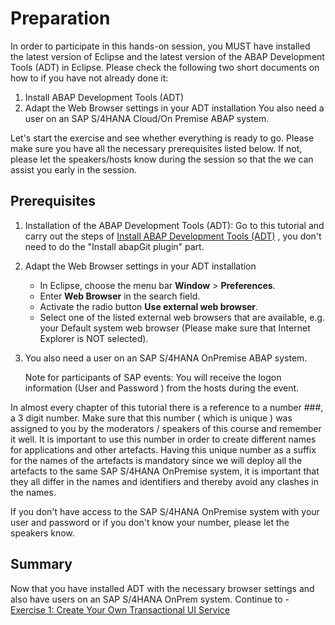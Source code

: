 # Preparation

In order to participate in this hands-on session, you MUST have installed the latest version of Eclipse and the latest version of the ABAP Development Tools (ADT) in Eclipse. Please check the following two short documents on how to if you have not already done it:

1. Install ABAP Development Tools (ADT)
2. Adapt the Web Browser settings in your ADT installation
You also need a user on an SAP S/4HANA Cloud/On Premise ABAP system.

Let's start the exercise and see whether everything is ready to go. Please make sure you have all the necessary prerequisites listed below. If not, please let the speakers/hosts know during the session so that the we can assist you early in the session.

## Prerequisites
1.	Installation of the ABAP Development Tools (ADT): Go to this tutorial and carry out the steps of [Install ABAP Development Tools (ADT)](https://developers.sap.com/tutorials/abap-install-adt.html) , you don't need to do the "Install abapGit plugin" part.

2.	Adapt the Web Browser settings in your ADT installation
   	*	In Eclipse, choose the menu bar **Window** > **Preferences**.
   	*	Enter **Web Browser** in the search field.
   	*	Activate the radio button **Use external web browser**.
   	*	Select one of the listed external web browsers that are available, e.g. your Default system web browser (Please make sure that Internet Explorer is NOT selected).

3.	You also need a user on an SAP S/4HANA OnPremise ABAP system.

	Note for participants of SAP events: You will receive the logon information (User and Password ) from the hosts during the event.
	
 In almost every chapter of this tutorial there is a reference to a number ###, a 3 digit number. Make sure that this number ( which is unique ) was assigned to you by the moderators / speakers of this course and remember it well. 
 It is important to use this number in order to create different names for applications and other artefacts. Having this unique number as a suffix for the names of the artefacts is mandatory since we will deploy all the artefacts to the same SAP S/4HANA OnPremise system, it is important that they all differ in the names and identifiers and thereby avoid any clashes in the names.

If you don't have access to the SAP S/4HANA OnPremise system with your user and password or if you don't know your number, please let the speakers know.


## Summary

Now that you have installed ADT with the necessary browser settings and also have users on an SAP S/4HANA OnPrem system.
Continue to - [Exercise 1: Create Your Own Transactional UI Service](../ex1/README.md)
